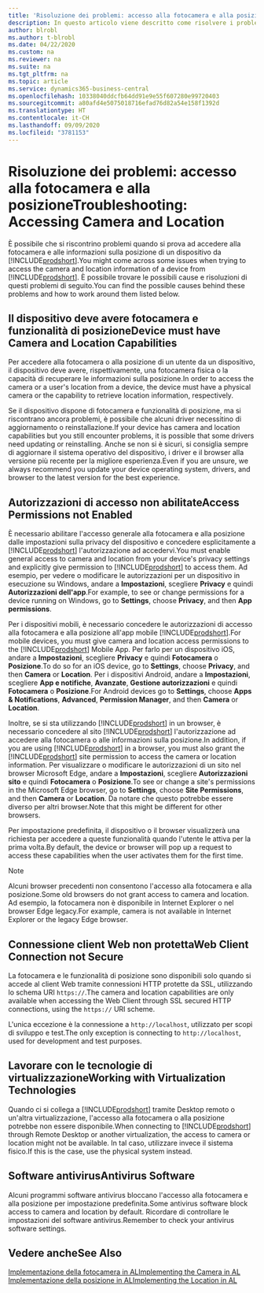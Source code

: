 ```yaml
---
title: 'Risoluzione dei problemi: accesso alla fotocamera e alla posizione'
description: In questo articolo viene descritto come risolvere i problemi relativi all'accesso alle informazioni sulla fotocamera e sulla posizione in Business Central.
author: blrobl
ms.author: t-blrobl
ms.date: 04/22/2020
ms.custom: na
ms.reviewer: na
ms.suite: na
ms.tgt_pltfrm: na
ms.topic: article
ms.service: dynamics365-business-central
ms.openlocfilehash: 10338040ddcfb64dd91e9e55f607280e99720403
ms.sourcegitcommit: a80afd4e5075018716efad76d82a54e158f1392d
ms.translationtype: HT
ms.contentlocale: it-CH
ms.lasthandoff: 09/09/2020
ms.locfileid: "3781153"
---
```

# <a name="troubleshooting-accessing-camera-and-location"></a><span data-ttu-id="0ca37-103">Risoluzione dei problemi: accesso alla fotocamera e alla posizione</span><span class="sxs-lookup"><span data-stu-id="0ca37-103">Troubleshooting: Accessing Camera and Location</span></span>

<span data-ttu-id="0ca37-104">È possibile che si riscontrino problemi quando si prova ad accedere alla fotocamera e alle informazioni sulla posizione di un dispositivo da [!INCLUDE[prodshort](includes/prodshort.md)].</span><span class="sxs-lookup"><span data-stu-id="0ca37-104">You might come across some issues when trying to access the camera and location information of a device from [!INCLUDE[prodshort](includes/prodshort.md)].</span></span> <span data-ttu-id="0ca37-105">È possibile trovare le possibili cause e risoluzioni di questi problemi di seguito.</span><span class="sxs-lookup"><span data-stu-id="0ca37-105">You can find the possible causes behind these problems and how to work around them listed below.</span></span>

## <a name="device-must-have-camera-and-location-capabilities"></a><span data-ttu-id="0ca37-106">Il dispositivo deve avere fotocamera e funzionalità di posizione</span><span class="sxs-lookup"><span data-stu-id="0ca37-106">Device must have Camera and Location Capabilities</span></span>

<span data-ttu-id="0ca37-107">Per accedere alla fotocamera o alla posizione di un utente da un dispositivo, il dispositivo deve avere, rispettivamente, una fotocamera fisica o la capacità di recuperare le informazioni sulla posizione.</span><span class="sxs-lookup"><span data-stu-id="0ca37-107">In order to access the camera or a user's location from a device, the device must have a physical camera or the capability to retrieve location information, respectively.</span></span>

<span data-ttu-id="0ca37-108">Se il dispositivo dispone di fotocamera e funzionalità di posizione, ma si riscontrano ancora problemi, è possibile che alcuni driver necessitino di aggiornamento o reinstallazione.</span><span class="sxs-lookup"><span data-stu-id="0ca37-108">If your device has camera and location capabilities but you still encounter problems, it is possible that some drivers need updating or reinstalling.</span></span> <span data-ttu-id="0ca37-109">Anche se non si è sicuri, si consiglia sempre di aggiornare il sistema operativo del dispositivo, i driver e il browser alla versione più recente per la migliore esperienza.</span><span class="sxs-lookup"><span data-stu-id="0ca37-109">Even if you are unsure, we always recommend you update your device operating system, drivers, and browser to the latest version for the best experience.</span></span>

## <a name="access-permissions-not-enabled"></a><span data-ttu-id="0ca37-110">Autorizzazioni di accesso non abilitate</span><span class="sxs-lookup"><span data-stu-id="0ca37-110">Access Permissions not Enabled</span></span>

<span data-ttu-id="0ca37-111">È necessario abilitare l'accesso generale alla fotocamera e alla posizione dalle impostazioni sulla privacy del dispositivo e concedere esplicitamente a [!INCLUDE[prodshort](includes/prodshort.md)] l'autorizzazione ad accedervi.</span><span class="sxs-lookup"><span data-stu-id="0ca37-111">You must enable general access to camera and location from your device's privacy settings and explicitly give permission to  [!INCLUDE[prodshort](includes/prodshort.md)] to access them.</span></span> <span data-ttu-id="0ca37-112">Ad esempio, per vedere o modificare le autorizzazioni per un dispositivo in esecuzione su Windows, andare a **Impostazioni**, scegliere **Privacy** e quindi **Autorizzazioni dell'app**.</span><span class="sxs-lookup"><span data-stu-id="0ca37-112">For example, to see or change permissions for a device running on Windows, go to **Settings**, choose **Privacy**, and then **App permissions**.</span></span> 

<span data-ttu-id="0ca37-113">Per i dispositivi mobili, è necessario concedere le autorizzazioni di accesso alla fotocamera e alla posizione all'app mobile [!INCLUDE[prodshort](includes/prodshort.md)].</span><span class="sxs-lookup"><span data-stu-id="0ca37-113">For mobile devices, you must give camera and location access permissions to the [!INCLUDE[prodshort](includes/prodshort.md)] Mobile App.</span></span> <span data-ttu-id="0ca37-114">Per farlo per un dispositivo iOS, andare a **Impostazioni**, scegliere **Privacy** e quindi **Fotocamera** o **Posizione**.</span><span class="sxs-lookup"><span data-stu-id="0ca37-114">To do so for an iOS device, go to **Settings**, choose **Privacy**, and then **Camera** or **Location**.</span></span> <span data-ttu-id="0ca37-115">Per i dispositivi Android, andare a **Impostazioni**, scegliere **App e notifiche**, **Avanzate**, **Gestione autorizzazioni** e quindi **Fotocamera** o **Posizione**.</span><span class="sxs-lookup"><span data-stu-id="0ca37-115">For Android devices go to **Settings**, choose **Apps & Notifications**, **Advanced**, **Permission Manager**, and then **Camera** or **Location**.</span></span>

<span data-ttu-id="0ca37-116">Inoltre, se si sta utilizzando [!INCLUDE[prodshort](includes/prodshort.md)] in un browser, è necessario concedere al sito [!INCLUDE[prodshort](includes/prodshort.md)] l'autorizzazione ad accedere alla fotocamera o alle informazioni sulla posizione.</span><span class="sxs-lookup"><span data-stu-id="0ca37-116">In addition, if you are using [!INCLUDE[prodshort](includes/prodshort.md)] in a browser, you must also grant the [!INCLUDE[prodshort](includes/prodshort.md)] site permission to access the camera or location information.</span></span> <span data-ttu-id="0ca37-117">Per visualizzare o modificare le autorizzazioni di un sito nel browser Microsoft Edge, andare a **Impostazioni**, scegliere **Autorizzazioni sito** e quindi **Fotocamera** o **Posizione**.</span><span class="sxs-lookup"><span data-stu-id="0ca37-117">To see or change a site's permissions in the Microsoft Edge browser, go to **Settings**, choose **Site Permissions**, and then **Camera** or **Location**.</span></span> <span data-ttu-id="0ca37-118">Da notare che questo potrebbe essere diverso per altri browser.</span><span class="sxs-lookup"><span data-stu-id="0ca37-118">Note that this might be different for other browsers.</span></span>

<span data-ttu-id="0ca37-119">Per impostazione predefinita, il dispositivo o il browser visualizzerà una richiesta per accedere a queste funzionalità quando l'utente le attiva per la prima volta.</span><span class="sxs-lookup"><span data-stu-id="0ca37-119">By default, the device or browser will pop up a request to access these capabilities when the user activates them for the first time.</span></span>

> [!NOTE]  
> <span data-ttu-id="0ca37-120">Alcuni browser precedenti non consentono l'accesso alla fotocamera e alla posizione.</span><span class="sxs-lookup"><span data-stu-id="0ca37-120">Some old browsers do not grant access to camera and location.</span></span> <span data-ttu-id="0ca37-121">Ad esempio, la fotocamera non è disponibile in Internet Explorer o nel browser Edge legacy.</span><span class="sxs-lookup"><span data-stu-id="0ca37-121">For example, camera is not available in Internet Explorer or the legacy Edge browser.</span></span>

## <a name="web-client-connection-not-secure"></a><span data-ttu-id="0ca37-122">Connessione client Web non protetta</span><span class="sxs-lookup"><span data-stu-id="0ca37-122">Web Client Connection not Secure</span></span>

<span data-ttu-id="0ca37-123">La fotocamera e le funzionalità di posizione sono disponibili solo quando si accede al client Web tramite connessioni HTTP protette da SSL, utilizzando lo schema URI `https://`.</span><span class="sxs-lookup"><span data-stu-id="0ca37-123">The camera and location capabilities are only available when accessing the Web Client through SSL secured HTTP connections, using the `https://` URI scheme.</span></span> 

<span data-ttu-id="0ca37-124">L'unica eccezione è la connessione a `http://localhost`, utilizzato per scopi di sviluppo e test.</span><span class="sxs-lookup"><span data-stu-id="0ca37-124">The only exception is connecting to `http://localhost`, used for development and test purposes.</span></span>


## <a name="working-with-virtualization-technologies"></a><span data-ttu-id="0ca37-125">Lavorare con le tecnologie di virtualizzazione</span><span class="sxs-lookup"><span data-stu-id="0ca37-125">Working with Virtualization Technologies</span></span>

<span data-ttu-id="0ca37-126">Quando ci si collega a [!INCLUDE[prodshort](includes/prodshort.md)] tramite Desktop remoto o un'altra virtualizzazione, l'accesso alla fotocamera o alla posizione potrebbe non essere disponibile.</span><span class="sxs-lookup"><span data-stu-id="0ca37-126">When connecting to [!INCLUDE[prodshort](includes/prodshort.md)] through Remote Desktop or another virtualization, the access to camera or location might not be available.</span></span> <span data-ttu-id="0ca37-127">In tal caso, utilizzare invece il sistema fisico.</span><span class="sxs-lookup"><span data-stu-id="0ca37-127">If this is the case, use the physical system instead.</span></span>

## <a name="antivirus-software"></a><span data-ttu-id="0ca37-128">Software antivirus</span><span class="sxs-lookup"><span data-stu-id="0ca37-128">Antivirus Software</span></span>
<span data-ttu-id="0ca37-129">Alcuni programmi software antivirus bloccano l'accesso alla fotocamera e alla posizione per impostazione predefinita.</span><span class="sxs-lookup"><span data-stu-id="0ca37-129">Some antivirus software block access to camera and location by default.</span></span> <span data-ttu-id="0ca37-130">Ricordare di controllare le impostazioni del software antivirus.</span><span class="sxs-lookup"><span data-stu-id="0ca37-130">Remember to check your antivirus software settings.</span></span>

## <a name="see-also"></a><span data-ttu-id="0ca37-131">Vedere anche</span><span class="sxs-lookup"><span data-stu-id="0ca37-131">See Also</span></span>
[<span data-ttu-id="0ca37-132">Implementazione della fotocamera in AL</span><span class="sxs-lookup"><span data-stu-id="0ca37-132">Implementing the Camera in AL</span></span>](/dynamics365/business-central/dev-itpro/developer/devenv-implement-camera-al)  
[<span data-ttu-id="0ca37-133">Implementazione della posizione in AL</span><span class="sxs-lookup"><span data-stu-id="0ca37-133">Implementing the Location in AL</span></span>](/dynamics365/business-central/dev-itpro/developer/devenv-implement-location-al)
